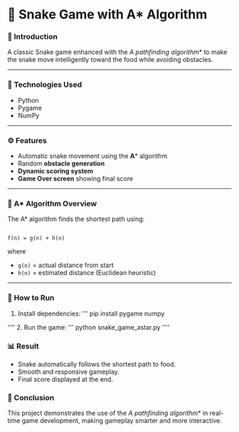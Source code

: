 
# 🐍 Snake Game with A* Algorithm

### 🎯 Introduction
A classic Snake game enhanced with the **A* pathfinding algorithm** to make the snake move intelligently toward the food while avoiding obstacles.

---

### 🧠 Technologies Used
- Python  
- Pygame  
- NumPy  

---

### ⚙️ Features
- Automatic snake movement using the **A*** algorithm  
- Random **obstacle generation**  
- **Dynamic scoring system**  
- **Game Over screen** showing final score  

---

### 🧩 A* Algorithm Overview
The A* algorithm finds the shortest path using:
```

f(n) = g(n) + h(n)

````
where  
- `g(n)` = actual distance from start  
- `h(n)` = estimated distance (Euclidean heuristic)

---

### 🚀 How to Run
1. Install dependencies:
   '''
   pip install pygame numpy

''''
2. Run the game:
'''
   python snake_game_astar.py
''''

### 📊 Result

* Snake automatically follows the shortest path to food.
* Smooth and responsive gameplay.
* Final score displayed at the end.


### 🏁 Conclusion

This project demonstrates the use of the **A* pathfinding algorithm** in real-time game development, making gameplay smarter and more interactive.



